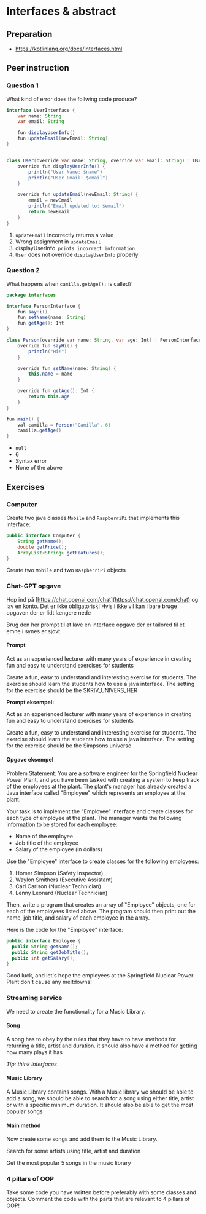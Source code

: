 # Interfaces & abstract



## Preparation

- https://kotlinlang.org/docs/interfaces.html



## Peer instruction



### Question 1

What kind of error does the follwing code produce?

```java
interface UserInterface {
    var name: String
    var email: String

    fun displayUserInfo()
    fun updateEmail(newEmail: String)
}


class User(override var name: String, override var email: String) : UserInterface {
    override fun displayUserInfo() {
        println("User Name: $name")
        println("User Email: $email")
    }

    override fun updateEmail(newEmail: String) {
        email = newEmail
        println("Email updated to: $email")
        return newEmail
    }
}
```

1.  `updateEmail` incorrectly returns a value
2. Wrong assignment in `updateEmail`
3. displayUserInfo` prints incorrect information` 
4. `User` does not override `displayUserInfo` properly



### Question 2

What happens when `camilla.getAge();` is called?

```java
package interfaces

interface PersonInterface {
    fun sayHi()
    fun setName(name: String)
    fun getAge(): Int
}

class Person(override var name: String, var age: Int) : PersonInterface {
    override fun sayHi() {
        println("Hi!")
    }

    override fun setName(name: String) {
        this.name = name
    }

    override fun getAge(): Int {
        return this.age
    }
}

fun main() {
    val camilla = Person("Camilla", 6)
    camilla.getAge()
}
```

- `null`
- 6
- Syntax error
- None of the above



## Exercises



### Computer

Create two java classes `Mobile` and `RaspberriPi` that implements this interface:

```java
public interface Computer {
    String getName();
    double getPrice();
    ArrayList<String> getFeatures();
}
```

Create two `Mobile` and two `RaspberriPi` objects



### Chat-GPT opgave

Hop ind på [https://chat.openai.com/chat](https://chat.openai.com/chat) og lav en konto. Det er ikke obligatorisk! Hvis i ikke vil kan i bare bruge opgaven der er lidt længere nede

Brug den her prompt til at lave en interface opgave der er tailored til et emne i synes er sjovt



#### Prompt

Act as an experienced lecturer with many years of experience in creating fun and easy to understand exercises for students

Create a fun, easy to understand and interesting exercise for students. The exercise should learn the students how to use a java interface. The setting for the exercise should be the SKRIV_UNIVERS_HER



**Prompt eksempel:**

Act as an experienced lecturer with many years of experience in creating fun and easy to understand exercises for students

Create a fun, easy to understand and interesting exercise for students. The exercise should learn the students how to use a java interface. The setting for the exercise should be the Simpsons universe



#### Opgave eksempel

Problem Statement: You are a software engineer for the Springfield Nuclear Power Plant, and you have been tasked with creating a system to keep track of the employees at the plant. The plant's manager has already created a Java interface called "Employee" which represents an employee at the plant.

Your task is to implement the "Employee" interface and create classes for each type of employee at the plant. The manager wants the following information to be stored for each employee:

- Name of the employee
- Job title of the employee
- Salary of the employee (in dollars)

Use the "Employee" interface to create classes for the following employees:

1. Homer Simpson (Safety Inspector)
2. Waylon Smithers (Executive Assistant)
3. Carl Carlson (Nuclear Technician)
4. Lenny Leonard (Nuclear Technician)

Then, write a program that creates an array of "Employee" objects, one for each of the employees listed above. The program should then print out the name, job title, and salary of each employee in the array.

Here is the code for the "Employee" interface:

```java
public interface Employee {
  public String getName();
  public String getJobTitle();
  public int getSalary();
}
```

Good luck, and let's hope the employees at the Springfield Nuclear Power Plant don't cause any meltdowns!



### Streaming service

We need to create the functionality for a Music Library.



#### Song

A song has to obey by the rules that they have to have methods for returning a title, artist and duration. it should also have a method for getting how many plays it has

*Tip: think interfaces*



#### Music Library

A Music Library contains songs. With a Music library we should be able to add a song, we should be able to search for a song using either title, artist or with a specific minimum duration. It should also be able to get the most popular songs



#### Main method

Now create some songs and add them to the Music Library. 

Search for some artists using title, artist and duration

Get the most popular 5 songs in the music library



### 4 pillars of OOP

Take some code you have written before preferably with some classes and objects. Comment the code with the parts that are relevant to 4 pillars of OOP!

